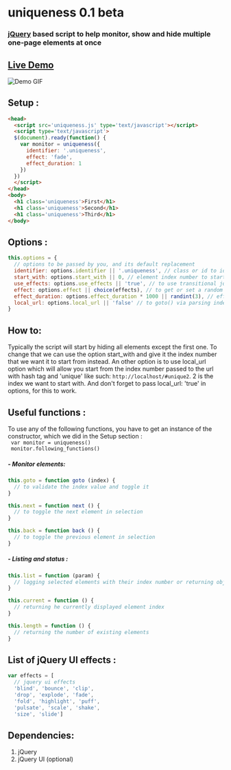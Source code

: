 # uniqueness 0.1 beta
### [jQuery][fd4a5c2f] based script to help monitor, show and hide multiple one-page elements at once

  [fd4a5c2f]: https://jquery.com "jQuery website"

## [Live Demo][233c5b6b]

  [233c5b6b]: https://audio-sequence.github.io/uniqueness.html "Live demo"

![Demo GIF](http://audio-sequence.github.io/uniqueness.gif)

## Setup :

```html
<head>
  <script src='uniqueness.js' type='text/javascript'></script>
  <script type='text/javascript'>
  $(document).ready(function() {
    var monitor = uniqueness({
      identifier: '.uniqueness',
      effect: 'fade',
      effect_duration: 1
    })
  })
  </script>
</head>
<body>
  <h1 class='uniqueness'>First</h1>
  <h1 class='uniqueness'>Second</h1>
  <h1 class='uniqueness'>Third</h1>
</body>
```

## Options :
```javascript
this.options = {
  // options to be passed by you, and its default replacement
  identifier: options.identifier || '.uniqueness', // class or id to identify elements by
  start_with: options.start_with || 0, // element index number to start from
  use_effects: options.use_effects || 'true', // to use transitional jquery UI effects
  effect: options.effect || choice(effects), // to get or set a random effect
  effect_duration: options.effect_duration * 1000 || randint(3), // effect duration in seconds. default random
  local_url: options.local_url || 'false' // to goto() via parsing index varible from url
}
```

## How to:
Typically the script will start by hiding all elements except the first one. To change that we can use the option start_with and give it the index number that we want it to start from instead. An other option is to use local_url option which will allow you start from the index number passed to the url with hash tag and 'unique' like such: `http://localhost/#unique2`. 2 is the index we want to start with. And don't forget to pass local_url: 'true' in options, for this to work.

## Useful functions :
To use any of the following functions, you have to get an instance of the constructor, which we did in the Setup section : </br>
` var monitor = uniqueness()` </br>
` monitor.following_functions()`

##### - Monitor elements:

```javascript
this.goto = function goto (index) {
  // to validate the index value and toggle it
}

this.next = function next () {
  // to toggle the next element in selection
}

this.back = function back () {
  // to toggle the previous element in selection
}
```
##### - Listing and status :

```javascript
this.list = function (param) {
  // logging selected elements with their index number or returning object of them
}

this.current = function () {
  // returning he currently displayed element index
}

this.length = function () {
  // returning the number of existing elements
}

```

## List of jQuery UI effects :

```javascript
var effects = [
  // jquery ui effects
  'blind', 'bounce', 'clip',
  'drop', 'explode', 'fade',
  'fold', 'highlight', 'puff',
  'pulsate', 'scale', 'shake',
  'size', 'slide']
```

## Dependencies:
1. jQuery
2. jQuery UI (optional)
